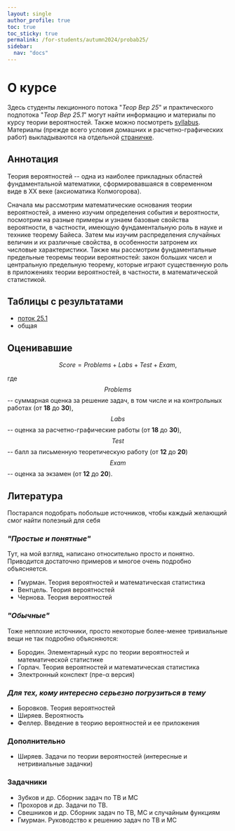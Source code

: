 ```yaml
---
layout: single
author_profile: true
toc: true
toc_sticky: true
permalink: /for-students/autumn2024/probab25/
sidebar:
  nav: "docs"
---
```


<script type="text/javascript" async
  src="https://cdn.mathjax.org/mathjax/latest/MathJax.js?config=TeX-MML-AM_CHTML">
</script>

# О курсе

Здесь студенты лекционного потока "*Теор Вер 25*" и практического подпотока
"*Теор Вер 25.1*" могут найти информацию и материалы по курсу теории вероятностей.
Также можно посмотреть [syllabus](https://docs.google.com/document/d/1q1FrykJBltGLog1EpzoAO9T1CK5e0yf7Jstfi75pO6A/edit?usp=sharing).
Материалы (прежде всего условия домашних и расчетно-графических работ) выкладываются на отдельной
[страничке](/for-students/autumn2024/probab25/materials).

## Аннотация

Теория вероятностей -- одна из наиболее прикладных областей фундаментальной математики,
сформировавшаяся в современном виде в XX веке (аксиоматика Колмогорова).

Сначала мы рассмотрим математические основания теории вероятностей, а именно изучим определения события и вероятности,
посмотрим на разные примеры и узнаем базовые свойства вероятности, в частности,
имеющую фундаментальную роль в науке и технике теорему Байеса.
Затем мы изучим распределения случайных величин и их различные свойства, в особенности затронем их числовые характеристики.
Также мы рассмотрим фундаментальные предельные теоремы теории вероятностей:
закон больших чисел и центральную предельную теорему, которые играют существенную роль в приложениях теории вероятностей,
в частности, в математической статистикой.

## Таблицы с результатами

- [поток 25.1](https://docs.google.com/spreadsheets/d/1nx04xEJQarko6AjTFItzmlm73sFACDEUtf60RRBUtMY/edit?usp=sharing)
- общая

## Оценивавшие

$$Score = Problems + Labs + Test + Exam,$$

где $$Problems$$ -- суммарная оценка за решение задач, в том числе и на контрольных работах (от **18** до **30**),
$$Labs$$ -- оценка за расчетно-графические работы (от **18** до **30**),
$$Test$$ -- балл за письменную теоретическую работу (от **12** до **20**)
$$Exam$$ -- оценка за экзамен (от **12** до **20**).

## Литература

Постарался подобрать побольше источников, чтобы каждый желающий смог найти полезный для себя

### *"Простые и понятные"*

Тут, на мой взгляд, написано относительно просто и понятно.
Приводится достаточно примеров и многое очень подробно объясняется.
- Гмурман. Теория вероятностей и математическая статистика
- Вентцель. Теория вероятностей
- Чернова. Теория вероятностей

### *"Обычные"*

Тоже неплохие источники, просто некоторые более-менее тривиальные вещи не так подробно объясняются:
- Бородин. Элементарный курс по теории вероятностей и математической статистике
- Горлач. Теория вероятностей и математическая статистика
- Электронный конспект (пре-α версия)

### *Для тех, кому интересно серьезно погрузиться в тему*

- Боровков. Теория вероятностей
- Ширяев. Вероятность
- Феллер. Введение в теорию вероятностей и ее приложения

### Дополнительно

- Ширяев. Задачи по теории вероятностей (интересные и нетривиальные задачки)

### Задачники

- Зубков и др. Сборник задач по ТВ и МС
- Прохоров и др. Задачи по ТВ.
- Свешников и др. Сборник задач по ТВ, МС и случайным функциям
- Гмурман. Руководство к решению задач по ТВ и МС